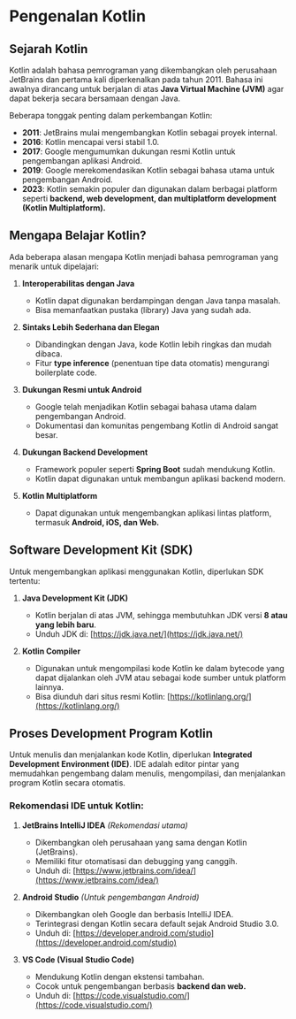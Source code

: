 # Pengenalan Kotlin

## Sejarah Kotlin
Kotlin adalah bahasa pemrograman yang dikembangkan oleh perusahaan JetBrains dan pertama kali diperkenalkan pada tahun 2011. Bahasa ini awalnya dirancang untuk berjalan di atas **Java Virtual Machine (JVM)** agar dapat bekerja secara bersamaan dengan Java.

Beberapa tonggak penting dalam perkembangan Kotlin:
- **2011**: JetBrains mulai mengembangkan Kotlin sebagai proyek internal.
- **2016**: Kotlin mencapai versi stabil 1.0.
- **2017**: Google mengumumkan dukungan resmi Kotlin untuk pengembangan aplikasi Android.
- **2019**: Google merekomendasikan Kotlin sebagai bahasa utama untuk pengembangan Android.
- **2023**: Kotlin semakin populer dan digunakan dalam berbagai platform seperti **backend, web development, dan multiplatform development (Kotlin Multiplatform).**

## Mengapa Belajar Kotlin?
Ada beberapa alasan mengapa Kotlin menjadi bahasa pemrograman yang menarik untuk dipelajari:
1. **Interoperabilitas dengan Java**
   - Kotlin dapat digunakan berdampingan dengan Java tanpa masalah.
   - Bisa memanfaatkan pustaka (library) Java yang sudah ada.

2. **Sintaks Lebih Sederhana dan Elegan**
   - Dibandingkan dengan Java, kode Kotlin lebih ringkas dan mudah dibaca.
   - Fitur **type inference** (penentuan tipe data otomatis) mengurangi boilerplate code.

3. **Dukungan Resmi untuk Android**
   - Google telah menjadikan Kotlin sebagai bahasa utama dalam pengembangan Android.
   - Dokumentasi dan komunitas pengembang Kotlin di Android sangat besar.

4. **Dukungan Backend Development**
   - Framework populer seperti **Spring Boot** sudah mendukung Kotlin.
   - Kotlin dapat digunakan untuk membangun aplikasi backend modern.

5. **Kotlin Multiplatform**
   - Dapat digunakan untuk mengembangkan aplikasi lintas platform, termasuk **Android, iOS, dan Web.**
   
## Software Development Kit (SDK)
Untuk mengembangkan aplikasi menggunakan Kotlin, diperlukan SDK tertentu:

1. **Java Development Kit (JDK)**
   - Kotlin berjalan di atas JVM, sehingga membutuhkan JDK versi **8 atau yang lebih baru**.
   - Unduh JDK di: [https://jdk.java.net/](https://jdk.java.net/)

2. **Kotlin Compiler**
   - Digunakan untuk mengompilasi kode Kotlin ke dalam bytecode yang dapat dijalankan oleh JVM atau sebagai kode sumber untuk platform lainnya.
   - Bisa diunduh dari situs resmi Kotlin: [https://kotlinlang.org/](https://kotlinlang.org/)

## Proses Development Program Kotlin
Untuk menulis dan menjalankan kode Kotlin, diperlukan **Integrated Development Environment (IDE)**. IDE adalah editor pintar yang memudahkan pengembang dalam menulis, mengompilasi, dan menjalankan program Kotlin secara otomatis.

### Rekomendasi IDE untuk Kotlin:
1. **JetBrains IntelliJ IDEA** *(Rekomendasi utama)*
   - Dikembangkan oleh perusahaan yang sama dengan Kotlin (JetBrains).
   - Memiliki fitur otomatisasi dan debugging yang canggih.
   - Unduh di: [https://www.jetbrains.com/idea/](https://www.jetbrains.com/idea/)

2. **Android Studio** *(Untuk pengembangan Android)*
   - Dikembangkan oleh Google dan berbasis IntelliJ IDEA.
   - Terintegrasi dengan Kotlin secara default sejak Android Studio 3.0.
   - Unduh di: [https://developer.android.com/studio](https://developer.android.com/studio)

3. **VS Code (Visual Studio Code)**
   - Mendukung Kotlin dengan ekstensi tambahan.
   - Cocok untuk pengembangan berbasis **backend dan web.**
   - Unduh di: [https://code.visualstudio.com/](https://code.visualstudio.com/)